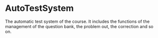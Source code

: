 # AutoTestSystem
The automatic test system of the course. 
It includes the functions of the management of the question bank, 
the problem out, 
the correction and so on.